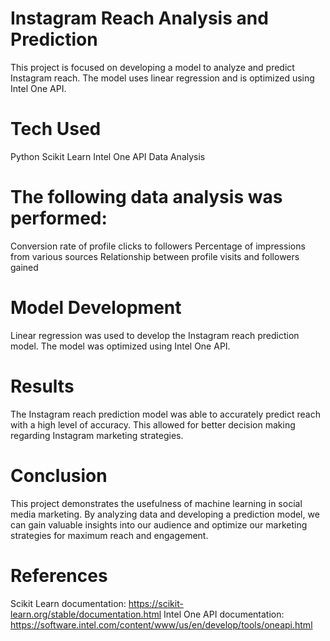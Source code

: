 # Instagram Reach Analysis and Prediction

This project is focused on developing a model to analyze and predict Instagram reach. The model uses linear regression and is optimized using Intel One API.

# Tech Used

Python
Scikit Learn
Intel One API
Data Analysis

# The following data analysis was performed:

Conversion rate of profile clicks to followers
Percentage of impressions from various sources
Relationship between profile visits and followers gained

# Model Development

Linear regression was used to develop the Instagram reach prediction model. The model was optimized using Intel One API.

# Results

The Instagram reach prediction model was able to accurately predict reach with a high level of accuracy. This allowed for better decision making regarding Instagram marketing strategies.

# Conclusion

This project demonstrates the usefulness of machine learning in social media marketing. By analyzing data and developing a prediction model, we can gain valuable insights into our audience and optimize our marketing strategies for maximum reach and engagement.

# References

Scikit Learn documentation: https://scikit-learn.org/stable/documentation.html
Intel One API documentation: https://software.intel.com/content/www/us/en/develop/tools/oneapi.html


